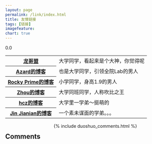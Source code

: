 ```yaml
---
layout: page
permalink: /link/index.html
title: 友情链接
tags: [链接]
imagefeature: 
chart: true
---
```


0.0

<table align='center'>
<tr>
<th><a href='http://www.flygon.net/'>龙哥盟</a></th>
<td>大学同学，看起来是个大神，你觉得呢</td>
</tr>
<tr>
<th><a href='http://azard.me/blog'>Azard的博客</a></th>
<td>也是大学同学，引领全院Lab的男人</td>
</tr>
<tr>
<th><a href="http://marsrocky.github.io/">Rocky Prime的博客</a></th>
<td>小学同学，身高1.9的男人</td>
</tr>
<tr>
<th><a href="http://s684373.github.io/">Zhou的博客</a></th>
<td>大学同班同学，人称吹比之王</td>
</tr>
<tr>
<th><a href="http://hczhcz.github.io/">hcz的博客</a></th>
<td>大学里一学弟～挺萌的</td>
</tr>
<tr>
<th><a href="https://notebookie.github.io">Jin Jianian的博客</a></th>
<td>一个素未谋面的学弟。。。</td>
</tr>
</table>
        
<div class="cf"></div>

<section class="summer-disqus row">
<div class="small-12 columns">
<h1 class="summer-comments-header">Comments</h1>
<div id="disqus_thread"></div>
{% include duoshuo_comments.html %}
</div>
</section>
